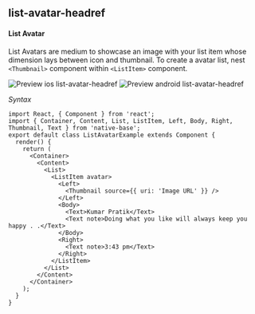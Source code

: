 ## list-avatar-headref
#### List Avatar

List Avatars are medium to showcase an image with your list item whose dimension lays between icon and thumbnail. To create a avatar list, nest <code>&lt;Thumbnail></code> component within <code>&lt;ListItem></code> component.

![Preview ios list-avatar-headref](https://raw.githubusercontent.com/GeekyAnts/NativeBase-KitchenSink/0.5.13/Screenshots/iOS/list-avatar.png)
![Preview android list-avatar-headref](https://github.com/GeekyAnts/NativeBase-KitchenSink/raw/master/screenshots/android/thumbList.png)

*Syntax*

<pre class="line-numbers"><code class="language-jsx">import React, { Component } from 'react';
import { Container, Content, List, ListItem, Left, Body, Right, Thumbnail, Text } from 'native-base';
export default class ListAvatarExample extends Component {
  render() {
    return (
      &lt;Container>
        &lt;Content>
          &lt;List>
            &lt;ListItem avatar>
              &lt;Left>
                &lt;Thumbnail source={&#123; uri: 'Image URL' }} />
              &lt;/Left>
              &lt;Body>
                &lt;Text>Kumar Pratik&lt;/Text>
                &lt;Text note>Doing what you like will always keep you happy . .&lt;/Text>
              &lt;/Body>
              &lt;Right>
                &lt;Text note>3:43 pm&lt;/Text>
              &lt;/Right>
            &lt;/ListItem>
          &lt;/List>
        &lt;/Content>
      &lt;/Container>
    );
  }
}
</code></pre><br />
